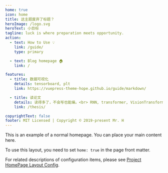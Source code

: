 ```yaml
---
home: true
icon: home
title: 这主题废弃了标题？
heroImage: /logo.svg
heroText: 小目标
tagline: luck is where preparation meets opportunity.
action:
  - text: How to Use 💡
    link: /guide/
    type: primary

  - text: Blog homepage 🏠
    link: /

features:
  - title: 数据可视化
    details: tensorboard, plt
    link: https://vuepress-theme-hope.github.io/guide/markdown/

  - title: 读论文
    details: 读得多了，不会写也能编。<br> RNN, transformer, VisionTransformer, SwinTransfromer, MAE, BERT
    link: /thesis/

copyrightText: false
footer: MIT Licensed | Copyright © 2019-present Mr. H
---
```


This is an example of a normal homepage. You can place your main content here.

To use this layout, you need to set `home: true` in the page front matter.

For related descriptions of configuration items, please see [Project HomePage Layout Config](https://vuepress-theme-hope.github.io/guide/layout/home/).
